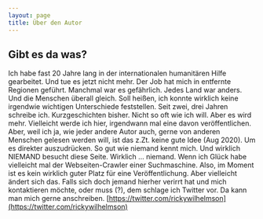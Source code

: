 ```yaml
---
layout: page
title: Über den Autor
---
```



## Gibt es da was?

Ich habe fast 20 Jahre lang in der internationalen humanitären Hilfe gearbeitet. Und tue es jetzt nicht mehr. Der Job hat mich in entfernte Regionen geführt. Manchmal war es gefährlich. Jedes Land war anders. Und die Menschen überall gleich. Soll heißen, ich konnte wirklich keine irgendwie wichtigen Unterschiede feststellen. Seit zwei, drei Jahren schreibe ich. Kurzgeschichten bisher. Nicht so oft wie ich will. Aber es wird mehr. Vielleicht werde ich hier, irgendwann mal eine davon veröffentlichen. Aber, weil ich ja, wie jeder andere Autor auch, gerne von anderen Menschen gelesen werden will, ist das z.Zt. keine gute Idee (Aug 2020). Um es direkter auszudrücken. So gut wie niemand kennt mich. Und wirklich NIEMAND besucht diese Seite. Wirklich ... niemand. Wenn ich Glück habe vielleicht mal der Webseiten-Crawler einer Suchmaschine. Also, im Moment ist es kein wirklich guter Platz für eine Veröffentlichung. Aber vielleicht ändert sich das. Falls sich doch jemand hierher verirrt hat und mich kontaktieren möchte, oder muss (?), dem schlage ich Twitter vor. Da kann man mich gerne anschreiben. [https://twitter.com/rickywilhelmson](https://twitter.com/rickywilhelmson)

